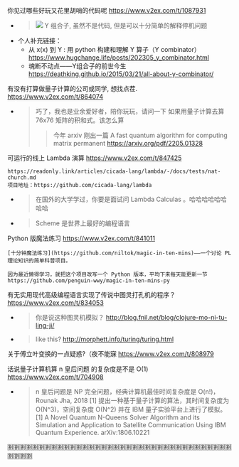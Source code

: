 
你见过哪些好玩又花里胡哨的代码呢 https://www.v2ex.com/t/1087931
- > ![](https://i.imgur.com/M5bTOFR.png) Y 组合子, 虽然不是代码, 但是可以十分简单的解释停机问题
- 个人补充链接：
  * 从 x(x) 到 Y : 用 python 构建和理解 Y 算子（Y combinator） https://www.hugchange.life/posts/202305_y_combinator.html
  * 魂断不动点——Y组合子的前世今生 https://deathking.github.io/2015/03/21/all-about-y-combinator/

有没有打算做量子计算的公司或同学, 想找点茬. https://www.v2ex.com/t/864074
- > 巧了，我也是业余爱好者，陪你玩玩，请问一下 如果用量子计算去算 76x76 矩阵的积和式。该怎么算
  >> 今年 arxiv 刚出一篇 A fast quantum algorithm for computing matrix permanent https://arxiv.org/pdf/2205.01328

可运行的线上 Lambda 演算 https://www.v2ex.com/t/847425
```console
https://readonly.link/articles/cicada-lang/lambda/-/docs/tests/nat-church.md
项目地址：https://github.com/cicada-lang/lambda
```
- > 在国外的大学学过，你要是面试问 Lambda Calculas 。哈哈哈哈哈哈哈哈
- > Scheme 是世界上最好的编程语言

Python 版魔法练习 https://www.v2ex.com/t/841011
```console
[十分钟魔法练习](https://github.com/niltok/magic-in-ten-mins)——一个讨论 PL 理论知识的简单科普项目。

因为最近懒得学习，就把这个项目改写一个 Python 版本，平均下来每天能更新一节
https://github.com/penguin-wwy/magic-in-ten-mins-py
```

有无实用现代高级编程语言实现了传说中图灵打孔机的程序？ https://www.v2ex.com/t/834053
- > 你是说这种图灵机模拟？ http://blog.fnil.net/blog/clojure-mo-ni-tu-ling-ji/
- > like this? http://morphett.info/turing/turing.html

关于傅立叶变换的一点疑惑?（夜不能寐 https://www.v2ex.com/t/808979

话说量子计算机算 n 皇后问题 的复杂度是不是 O(1) https://www.v2ex.com/t/704908
- > n 皇后问题是 NP 完全问题，经典计算机最佳时间复杂度是 O(n!)，Rounak Jha, 2018 [1] 提出一种基于量子计算的算法，其时间复杂度为 O(N^3)，空间复杂度 O(N^2) 并在 IBM 量子实验平台上进行了模拟。 <br> [1] A Novel Quantum N-Queens Solver Algorithm and its Simulation and Application to Satellite Communication Using IBM Quantum Experience. arXiv:1806.10221

:u5272::u5272::u5272::u5272::u5272::u5272::u5272::u5272::u5272::u5272::u5272::u5272::u5272::u5272::u5272::u5272::u5272::u5272::u5272::u5272::u5272::u5272::u5272::u5272::u5272::u5272::u5272::u5272::u5272::u5272::u5272::u5272::u5272::u5272::u5272::u5272::u5272::u5272::u5272::u5272:
